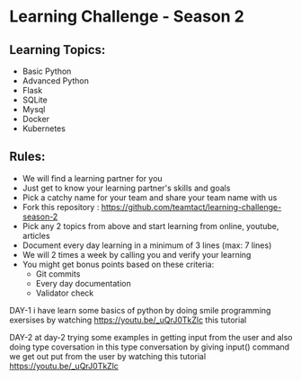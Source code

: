 # Learning Challenge - Season 2

## Learning Topics:
- Basic Python
- Advanced Python
- Flask 
- SQLite
- Mysql
- Docker
- Kubernetes

## Rules:
- We will find a learning partner for you
- Just get to know your learning partner's skills and goals
- Pick a catchy name for your team and share your team name with us
- Fork this repository : https://github.com/teamtact/learning-challenge-season-2
- Pick any 2 topics from above and start learning from online, youtube, articles
- Document every day learning in a minimum of 3 lines (max: 7 lines)
- We will 2 times a week by calling you and verify your learning
- You might get bonus points based on these criteria:
	- Git commits
	- Every day documentation
	- Validator check
	

DAY-1
i have learn some basics of python by doing smile programming exersises by watching 
https://youtu.be/_uQrJ0TkZlc this tutorial

DAY-2
at day-2 trying some examples in getting input from the user and also doing type coversation 
in this type conversation by giving input() command we get out put from the user by watching this tutorial https://youtu.be/_uQrJ0TkZlc 
